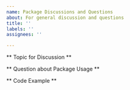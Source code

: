 ```yaml
---
name: Package Discussions and Questions
about: For general discussion and questions
title: ''
labels: ''
assignees: ''

---
```


** Topic for Discussion **


** Question about Package Usage **



** Code Example **

